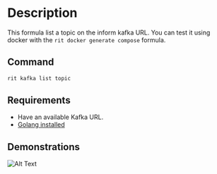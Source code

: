 # Description

This formula list a topic on the inform kafka URL.
You can test it using docker with the `rit docker generate compose` formula.

## Command

```bash
rit kafka list topic
```

## Requirements

- Have an available Kafka URL.
- [Golang installed](https://golang.org/doc/install)

## Demonstrations

![Alt Text](https://media0.giphy.com/media/TXnh57oelbbrx8orTT/giphy.gif)
